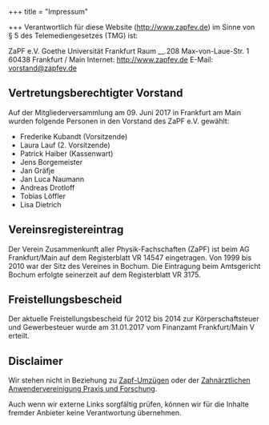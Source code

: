 ﻿+++
title = "Impressum"

+++
Verantwortlich für diese Website (http://www.zapfev.de) im Sinne von § 5 des Telemediengesetzes (TMG) ist:

ZaPF e.V.
Goethe Universität Frankfurt
Raum __.208
Max-von-Laue-Str. 1
60438 Frankfurt / Main
Internet: http://www.zapfev.de
E-Mail: [vorstand@zapfev.de](mailto:vorstand@zapfev.de)

## Vertretungsberechtigter Vorstand

Auf der Mitgliederversammlung am 09. Juni 2017 in Frankfurt am Main wurden folgende Personen in den Vorstand des ZaPF e.V. gewählt:

* Frederike Kubandt (Vorsitzende)
* Laura Lauf (2. Vorsitzende)
* Patrick Haiber (Kassenwart)
* Jens Borgemeister
* Jan Gräfje
* Jan Luca Naumann
* Andreas Drotloff
* Tobias Löffler
* Lisa Dietrich

## Vereinsregistereintrag

Der Verein Zusammenkunft aller Physik-Fachschaften (ZaPF) ist beim AG Frankfurt/Main auf dem Registerblatt VR 14547 eingetragen.
Von 1999 bis 2010 war der Sitz des Vereines in Bochum. Die Eintragung beim Amtsgericht Bochum erfolgte seinerzeit auf dem Registerblatt VR 3175.

## Freistellungsbescheid

Der aktuelle Freistellungsbescheid für 2012 bis 2014 zur Körperschaftsteuer und Gewerbesteuer wurde am 31.01.2017 vom Finanzamt Frankfurt/Main V erteilt.

## Disclaimer

Wir stehen nicht in Beziehung zu [Zapf-Umzügen](http://www.zapf.de/) oder der [Zahnärztlichen Anwendervereinigung Praxis und Forschung](http://www.zapf.org/).

Auch wenn wir externe Links sorgfältig prüfen, können wir für die Inhalte fremder Anbieter keine Verantwortung übernehmen.

